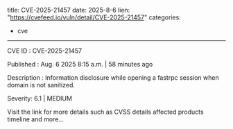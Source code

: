  
title: CVE-2025-21457
date: 2025-8-6
lien: "https://cvefeed.io/vuln/detail/CVE-2025-21457"
categories:
  - cve
---

CVE ID : CVE-2025-21457

Published :  Aug. 6
2025
8:15 a.m. | 58 minutes ago

Description : Information disclosure while opening a fastrpc session when domain is not sanitized.

Severity: 6.1 | MEDIUM

Visit the link for more details
such as CVSS details
affected products
timeline
and more...

